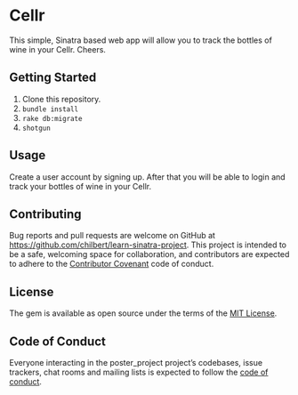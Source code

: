# Cellr

This simple, Sinatra based web app will allow you to track the bottles of wine in your Cellr.  Cheers.

## Getting Started

1. Clone this repository.
2. `bundle install`
3. `rake db:migrate`
4. `shotgun`

## Usage

Create a user account by signing up.  After that you will be able to login and track your bottles of wine in your Cellr.

## Contributing

Bug reports and pull requests are welcome on GitHub at https://github.com/chilbert/learn-sinatra-project. This project is intended to be a safe, welcoming space for collaboration, and contributors are expected to adhere to the [Contributor Covenant](http://contributor-covenant.org) code of conduct.

## License

The gem is available as open source under the terms of the [MIT License](https://opensource.org/licenses/MIT).

## Code of Conduct

Everyone interacting in the poster_project project’s codebases, issue trackers, chat rooms and mailing lists is expected to follow the [code of conduct](https://github.com/RyanDWolfe/poster_project/blob/master/CODE_OF_CONDUCT.md).
